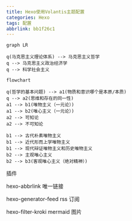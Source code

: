 ```yaml
---
title: Hexo使用Volantis主题配置
categories: Hexo
tags: 配置
abbrlink: bb1f26c1
---
```


<!-- more -->

```mermaid
graph LR

q(马克思主义理论体系) --> 马克思主义哲学
q --> 马克思主义政治经济学
q --> 科学社会主义
```


```mermaid
flowchart

q(哲学的基本问题) --> a1(物质和意识哪个是本原/本质)
q --> a2(思维和存在的同一性)
a1 --> b1(唯物主义（一元论）)
a1 --> b2(唯心主义（一元论）)
a2 --> 可知论
a2 --> 不可知论

b1 --> 古代朴素唯物主义
b1 --> 近代形而上学唯物主义
b1 --> 现代辩证唯物主义和历史唯物主义
b2 --> 主观唯心主义
b2 --> b3(客观唯心主义（绝对精神）)

```

插件

hexo-abbrlink 唯一链接

hexo-generator-feed rss 订阅

hexo-filter-kroki mermaid 图片